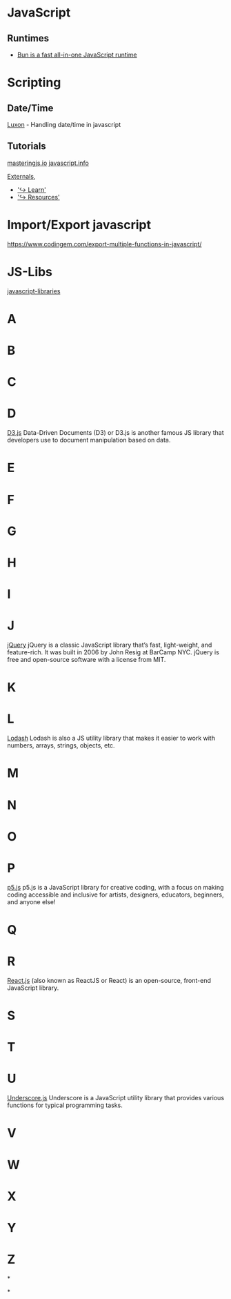 # JavaScript
## Runtimes
* [Bun is a fast all-in-one JavaScript runtime](https://bun.sh/)

# Scripting
## Date/Time
[Luxon](https://moment.github.io/luxon/#/tour) - Handling date/time in javascript

## Tutorials
[masteringjs.io](https://masteringjs.io/tutorials/mongoose/query-was-already-executed)
[javascript.info](https://javascript.info/)

[Externals]('https://www.javascript.com/'),
* ['↪&nbsp;Learn']('https://www.javascript.com/learn/strings')
* ['↪&nbsp;Resources']('https://www.javascript.com/resources')

# Import/Export javascript 
https://www.codingem.com/export-multiple-functions-in-javascript/


# JS-Libs
[javascript-libraries](https://kinsta.com/blog/javascript-libraries/)

# A
# B
# C
# D

[D3.js](https://d3js.org/)
Data-Driven Documents (D3) or D3.js is another famous JS library that developers use to document manipulation based on data.

# E
# F
# G
# H 
# I
# J

[jQuery](https://jquery.com/)
jQuery is a classic JavaScript library that’s fast, light-weight, and feature-rich. It was built in 2006 by John Resig at BarCamp NYC. 
jQuery is free and open-source software with a license from MIT.

# K
# L

[Lodash](https://lodash.com/)
Lodash is also a JS utility library that makes it easier to work with numbers, arrays, strings, objects, etc.

# M
# N
# O
# P

[p5.js](https://p5js.org/examples/)
p5.js is a JavaScript library for creative coding, with a focus on making coding accessible and inclusive for artists, designers, educators, beginners, and anyone else!

# Q
# R

[React.js](https://reactjs.org/)
(also known as ReactJS or React) is an open-source, front-end JavaScript library. 

# S
# T
# U

[Underscore.js](https://underscorejs.org/)
Underscore is a JavaScript utility library that provides various functions for typical programming tasks.

# V
# W
# X
# Y
# Z



[]()
* 

[]()
* 

[]()
[]()
[]()
[]()
[]()
[]()
[]()
[]()
[]()